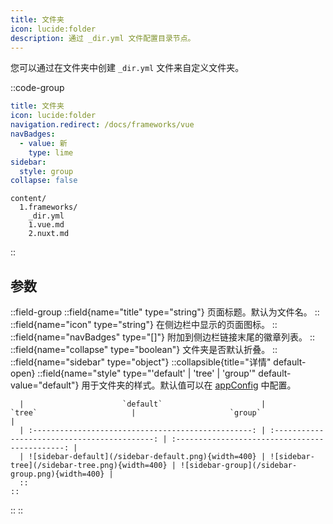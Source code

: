 ```yaml
---
title: 文件夹
icon: lucide:folder
description: 通过 _dir.yml 文件配置目录节点。
---
```


您可以通过在文件夹中创建 `_dir.yml` 文件来自定义文件夹。

::code-group
```yml [_dir.yml]
title: 文件夹
icon: lucide:folder
navigation.redirect: /docs/frameworks/vue
navBadges:
  - value: 新
    type: lime
sidebar:
  style: group
collapse: false
```
```[目录结构]
content/
  1.frameworks/
    _dir.yml
    1.vue.md
    2.nuxt.md
```
::

## 参数

::field-group
  ::field{name="title" type="string"}
  页面标题。默认为文件名。
  ::
  ::field{name="icon" type="string"}
  在侧边栏中显示的页面图标。
  ::
  ::field{name="navBadges" type="[]"}
  附加到侧边栏链接末尾的徽章列表。
  ::
  ::field{name="collapse" type="boolean"}
  文件夹是否默认折叠。
  ::
  ::field{name="sidebar" type="object"}
    ::collapsible{title="详情" default-open}
      ::field{name="style" type="'default' | 'tree' | 'group'" default-value="default"}
      用于文件夹的样式。默认值可以在 [appConfig](/api/configuration/shadcn-docs#aside) 中配置。

      |                      `default`                      |                    `tree`                     |                     `group`                     |
      | :-------------------------------------------------: | :-------------------------------------------: | :---------------------------------------------: |
      | ![sidebar-default](/sidebar-default.png){width=400} | ![sidebar-tree](/sidebar-tree.png){width=400} | ![sidebar-group](/sidebar-group.png){width=400} |
      ::
    ::
  ::
:: 